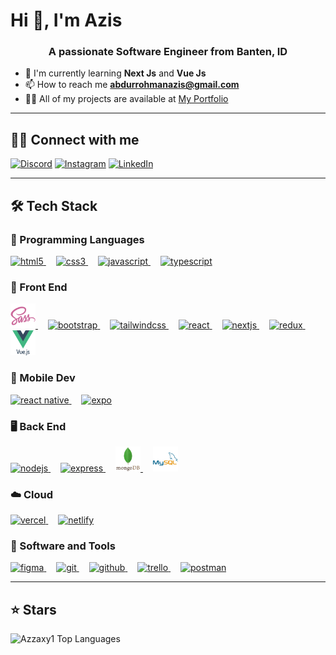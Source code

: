 # Hi 👋, I'm Azis
<h3 align="center">A passionate Software Engineer from Banten, ID</h3>

- 🌱 I'm currently learning **Next Js** and **Vue Js**
- 📫 How to reach me **abdurrohmanazis@gmail.com**
- 👨‍💻 All of my projects are available at [My Portfolio](https://abdurrohmanazis.vercel.app/)

---

## 👨‍💻 Connect with me

[![Discord](https://img.shields.io/badge/Discord-%237289DA.svg?logo=discord&logoColor=white)](https://discord.gg/1021009213801123900)
[![Instagram](https://img.shields.io/badge/Instagram-%23E4405F.svg?logo=Instagram&logoColor=white)](https://instagram.com/ar.azis_)
[![LinkedIn](https://img.shields.io/badge/LinkedIn-%230077B5.svg?logo=linkedin&logoColor=white)](https://www.linkedin.com/in/abdurrohmanazis/)

---

## 🛠️ Tech Stack

### 🧠 Programming Languages

<div align="left">
  <a href="https://developer.mozilla.org/en-US/docs/Web/HTML" target="_blank">
    <img src="https://cdn.jsdelivr.net/gh/devicons/devicon/icons/html5/html5-original.svg" height="40" alt="html5" />
  </a>
  <img width="12" />
  <a href="https://developer.mozilla.org/en-US/docs/Web/CSS" target="_blank">
    <img src="https://cdn.jsdelivr.net/gh/devicons/devicon/icons/css3/css3-original.svg" height="40" alt="css3" />
  </a>
  <img width="12" />
  <a href="https://developer.mozilla.org/en-US/docs/Web/JavaScript" target="_blank">
    <img src="https://cdn.jsdelivr.net/gh/devicons/devicon/icons/javascript/javascript-original.svg" height="40" alt="javascript" />
  </a>
  <img width="12" />
  <a href="https://www.typescriptlang.org/" target="_blank">
    <img src="https://cdn.jsdelivr.net/gh/devicons/devicon/icons/typescript/typescript-original.svg" height="40" alt="typescript" />
  </a>
</div>

### 🎨 Front End

<div align="left">
  <a href="https://sass-lang.com" target="_blank">
    <img src="https://raw.githubusercontent.com/devicons/devicon/master/icons/sass/sass-original.svg" height="40" alt="sass" />
  </a>
  <img width="12" />
  <a href="https://getbootstrap.com" target="_blank">
    <img src="https://cdn.jsdelivr.net/gh/devicons/devicon/icons/bootstrap/bootstrap-original.svg" height="40" alt="bootstrap" />
  </a>
  <img width="12" />
  <a href="https://tailwindcss.com/" target="_blank">
    <img src="https://cdn.jsdelivr.net/gh/devicons/devicon/icons/tailwindcss/tailwindcss-original.svg" height="40" alt="tailwindcss" />
  </a>
  <img width="12" />
  <a href="https://reactjs.org/" target="_blank">
    <img src="https://cdn.jsdelivr.net/gh/devicons/devicon/icons/react/react-original-wordmark.svg" height="40" alt="react" />
  </a>
  <img width="12" />
  <a href="https://nextjs.org/" target="_blank">
    <img src="https://cdn.jsdelivr.net/gh/devicons/devicon/icons/nextjs/nextjs-original.svg" height="40" alt="nextjs" />
  </a>
  <img width="12" />
  <a href="https://redux.js.org" target="_blank">
    <img src="https://cdn.jsdelivr.net/gh/devicons/devicon/icons/redux/redux-original.svg" height="40" alt="redux" />
  </a>
  <img width="12" />
  <a href="https://vuejs.org/" target="_blank">
    <img src="https://raw.githubusercontent.com/devicons/devicon/master/icons/vuejs/vuejs-original-wordmark.svg" height="40" alt="vuejs" />
  </a>
</div>

### 📱 Mobile Dev

<div align="left">
  <a href="https://reactnative.dev/" target="_blank"> 
    <img src="https://reactnative.dev/img/header_logo.svg" width="40" height="40" alt="react native" /> 
  </a>
  <img width="12" />
  <a href="https://expo.dev/" target="_blank">
    <img src="https://images.icon-icons.com/2389/PNG/512/expo_logo_icon_145293.png" width="40" height="40" alt="expo" />
  </a>
</div>

### 🖥️ Back End

<div align="left">
  <a href="https://nodejs.org" target="_blank">
    <img src="https://cdn.jsdelivr.net/gh/devicons/devicon/icons/nodejs/nodejs-original.svg" height="40" alt="nodejs" />
  </a>
  <img width="12" />
  <a href="https://expressjs.com" target="_blank">
    <img src="https://cdn.jsdelivr.net/gh/devicons/devicon/icons/express/express-original.svg" height="40" alt="express" />
  </a>
  <img width="12" />
  <a href="https://www.mongodb.com/" target="_blank">
    <img src="https://raw.githubusercontent.com/devicons/devicon/master/icons/mongodb/mongodb-original-wordmark.svg" height="40" alt="mongodb" />
  </a>
  <img width="12" />
  <a href="https://www.mysql.com/" target="_blank">
    <img src="https://raw.githubusercontent.com/devicons/devicon/master/icons/mysql/mysql-original-wordmark.svg" height="40" alt="mysql" />
  </a>
</div>

### ☁️ Cloud

<div align="left">
  <a href="https://vercel.com/" target="_blank">
    <img src="https://skillicons.dev/icons?i=vercel" height="40" alt="vercel" />
  </a>
  <img width="12" />
  <a href="https://www.netlify.com/" target="_blank">
    <img src="https://skillicons.dev/icons?i=netlify" height="40" alt="netlify" />
  </a>
</div>

### 🧰 Software and Tools

<div align="left">
  <a href="https://www.figma.com/" target="_blank">
    <img src="https://cdn.jsdelivr.net/gh/devicons/devicon/icons/figma/figma-original.svg" height="40" alt="figma" />
  </a>
  <img width="12" />
  <a href="https://git-scm.com/" target="_blank">
    <img src="https://cdn.jsdelivr.net/gh/devicons/devicon/icons/git/git-original.svg" height="40" alt="git" />
  </a>
  <img width="12" />
  <a href="https://github.com/" target="_blank">
    <img src="https://cdn.jsdelivr.net/gh/devicons/devicon/icons/github/github-original.svg" height="40" alt="github" />
  </a>
  <img width="12" />
  <a href="https://trello.com/" target="_blank">
    <img src="https://cdn.jsdelivr.net/gh/devicons/devicon/icons/trello/trello-plain.svg" height="40" alt="trello" />
  </a>
  <img width="12" />
  <a href="https://www.postman.com/" target="_blank">
    <img src="https://skillicons.dev/icons?i=postman" height="40" alt="postman" />
  </a>
</div>

---

## ⭐ Stars

<img align="left" height="180em" src="https://github-readme-stats.vercel.app/api/top-langs/?username=Azzaxy1&layout=compact&theme=buefy" alt="Azzaxy1 Top Languages" />
